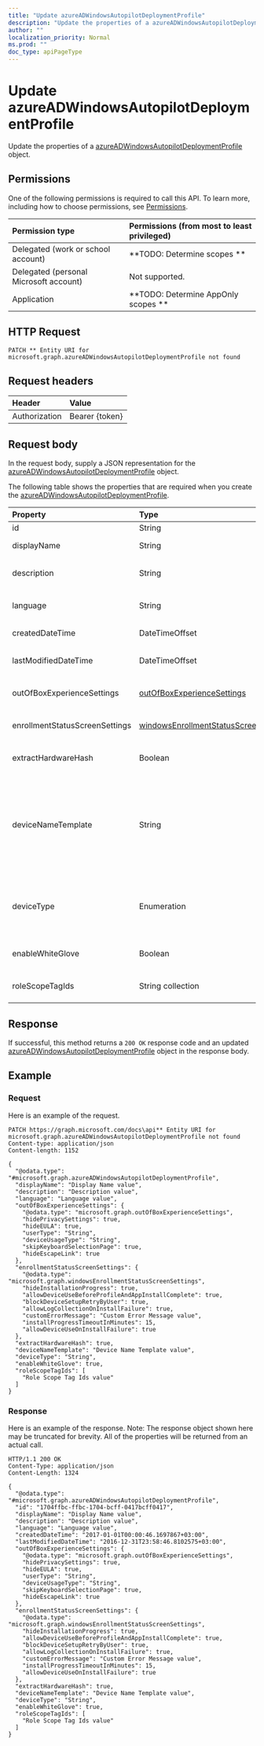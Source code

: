 ```yaml
---
title: "Update azureADWindowsAutopilotDeploymentProfile"
description: "Update the properties of a azureADWindowsAutopilotDeploymentProfile object."
author: ""
localization_priority: Normal
ms.prod: ""
doc_type: apiPageType
---
```


# Update azureADWindowsAutopilotDeploymentProfile

Update the properties of a [azureADWindowsAutopilotDeploymentProfile](../resources/azureadwindowsautopilotdeploymentprofile.md) object.

## Permissions
One of the following permissions is required to call this API. To learn more, including how to choose permissions, see [Permissions](/concepts/permissions-reference.md).

|Permission type|Permissions (from most to least privileged)|
|:---|:---|
|Delegated (work or school account)|**TODO: Determine scopes **|
|Delegated (personal Microsoft account)|Not supported.|
|Application|**TODO: Determine AppOnly scopes **|

## HTTP Request
<!-- {
  "blockType": "ignored"
}
-->
``` http
PATCH ** Entity URI for microsoft.graph.azureADWindowsAutopilotDeploymentProfile not found
```

## Request headers
|Header|Value|
|:---|:---|
|Authorization|Bearer {token}|

## Request body
In the request body, supply a JSON representation for the [azureADWindowsAutopilotDeploymentProfile](../resources/azureADWindowsAutopilotDeploymentProfile.md) object.

The following table shows the properties that are required when you create the [azureADWindowsAutopilotDeploymentProfile](../resources/azureadwindowsautopilotdeploymentprofile.md).

|Property|Type|Description|
|:---|:---|:---|
|id|String| Inherited from [entity](../resources/entity.md)|
|displayName|String|Name of the profile Inherited from [windowsAutopilotDeploymentProfile](../resources/windowsAutopilotDeploymentProfile.md)|
|description|String|Description of the profile Inherited from [windowsAutopilotDeploymentProfile](../resources/windowsAutopilotDeploymentProfile.md)|
|language|String|Language configured on the device Inherited from [windowsAutopilotDeploymentProfile](../resources/windowsAutopilotDeploymentProfile.md)|
|createdDateTime|DateTimeOffset|Profile creation time Inherited from [windowsAutopilotDeploymentProfile](../resources/windowsAutopilotDeploymentProfile.md)|
|lastModifiedDateTime|DateTimeOffset|Profile last modified time Inherited from [windowsAutopilotDeploymentProfile](../resources/windowsAutopilotDeploymentProfile.md)|
|outOfBoxExperienceSettings|[outOfBoxExperienceSettings](../resources/outOfBoxExperienceSettings.md)|Out of box experience setting Inherited from [windowsAutopilotDeploymentProfile](../resources/windowsAutopilotDeploymentProfile.md)|
|enrollmentStatusScreenSettings|[windowsEnrollmentStatusScreenSettings](../resources/windowsEnrollmentStatusScreenSettings.md)|Enrollment status screen setting Inherited from [windowsAutopilotDeploymentProfile](../resources/windowsAutopilotDeploymentProfile.md)|
|extractHardwareHash|Boolean|HardwareHash Extraction for the profile Inherited from [windowsAutopilotDeploymentProfile](../resources/windowsAutopilotDeploymentProfile.md)|
|deviceNameTemplate|String|The template used to name the AutoPilot Device. This can be a custom text and can also contain either the serial number of the device, or a randomly generated number. The total length of the text generated by the template can be no more than 15 characters. Inherited from [windowsAutopilotDeploymentProfile](../resources/windowsAutopilotDeploymentProfile.md)|
|deviceType|Enumeration|The AutoPilot device type that this profile is applicable to. Inherited from [windowsAutopilotDeploymentProfile](../resources/windowsAutopilotDeploymentProfile.md). Possible values are: `windowsPc`, `surfaceHub2`.|
|enableWhiteGlove|Boolean|Enable Autopilot White Glove for the profile. Inherited from [windowsAutopilotDeploymentProfile](../resources/windowsAutopilotDeploymentProfile.md)|
|roleScopeTagIds|String collection|Scope tags for the profile. Inherited from [windowsAutopilotDeploymentProfile](../resources/windowsAutopilotDeploymentProfile.md)|



## Response
If successful, this method returns a `200 OK` response code and an updated [azureADWindowsAutopilotDeploymentProfile](../resources/azureadwindowsautopilotdeploymentprofile.md) object in the response body.

## Example

### Request
Here is an example of the request.
<!-- {
  "blockType": "request",
  "name": "update_azureadwindowsautopilotdeploymentprofile"
}
-->
``` http
PATCH https://graph.microsoft.com/docs\api** Entity URI for microsoft.graph.azureADWindowsAutopilotDeploymentProfile not found
Content-type: application/json
Content-length: 1152

{
  "@odata.type": "#microsoft.graph.azureADWindowsAutopilotDeploymentProfile",
  "displayName": "Display Name value",
  "description": "Description value",
  "language": "Language value",
  "outOfBoxExperienceSettings": {
    "@odata.type": "microsoft.graph.outOfBoxExperienceSettings",
    "hidePrivacySettings": true,
    "hideEULA": true,
    "userType": "String",
    "deviceUsageType": "String",
    "skipKeyboardSelectionPage": true,
    "hideEscapeLink": true
  },
  "enrollmentStatusScreenSettings": {
    "@odata.type": "microsoft.graph.windowsEnrollmentStatusScreenSettings",
    "hideInstallationProgress": true,
    "allowDeviceUseBeforeProfileAndAppInstallComplete": true,
    "blockDeviceSetupRetryByUser": true,
    "allowLogCollectionOnInstallFailure": true,
    "customErrorMessage": "Custom Error Message value",
    "installProgressTimeoutInMinutes": 15,
    "allowDeviceUseOnInstallFailure": true
  },
  "extractHardwareHash": true,
  "deviceNameTemplate": "Device Name Template value",
  "deviceType": "String",
  "enableWhiteGlove": true,
  "roleScopeTagIds": [
    "Role Scope Tag Ids value"
  ]
}
```

### Response
Here is an example of the response. Note: The response object shown here may be truncated for brevity. All of the properties will be returned from an actual call.
<!-- {
  "blockType": "response",
  "truncated": true
}
-->
``` http
HTTP/1.1 200 OK
Content-Type: application/json
Content-Length: 1324

{
  "@odata.type": "#microsoft.graph.azureADWindowsAutopilotDeploymentProfile",
  "id": "1704ffbc-ffbc-1704-bcff-0417bcff0417",
  "displayName": "Display Name value",
  "description": "Description value",
  "language": "Language value",
  "createdDateTime": "2017-01-01T00:00:46.1697867+03:00",
  "lastModifiedDateTime": "2016-12-31T23:58:46.8102575+03:00",
  "outOfBoxExperienceSettings": {
    "@odata.type": "microsoft.graph.outOfBoxExperienceSettings",
    "hidePrivacySettings": true,
    "hideEULA": true,
    "userType": "String",
    "deviceUsageType": "String",
    "skipKeyboardSelectionPage": true,
    "hideEscapeLink": true
  },
  "enrollmentStatusScreenSettings": {
    "@odata.type": "microsoft.graph.windowsEnrollmentStatusScreenSettings",
    "hideInstallationProgress": true,
    "allowDeviceUseBeforeProfileAndAppInstallComplete": true,
    "blockDeviceSetupRetryByUser": true,
    "allowLogCollectionOnInstallFailure": true,
    "customErrorMessage": "Custom Error Message value",
    "installProgressTimeoutInMinutes": 15,
    "allowDeviceUseOnInstallFailure": true
  },
  "extractHardwareHash": true,
  "deviceNameTemplate": "Device Name Template value",
  "deviceType": "String",
  "enableWhiteGlove": true,
  "roleScopeTagIds": [
    "Role Scope Tag Ids value"
  ]
}
```

